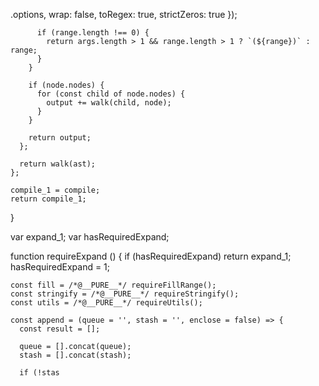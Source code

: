 .options, wrap: false, toRegex: true, strictZeros: true });

	      if (range.length !== 0) {
	        return args.length > 1 && range.length > 1 ? `(${range})` : range;
	      }
	    }

	    if (node.nodes) {
	      for (const child of node.nodes) {
	        output += walk(child, node);
	      }
	    }

	    return output;
	  };

	  return walk(ast);
	};

	compile_1 = compile;
	return compile_1;
}

var expand_1;
var hasRequiredExpand;

function requireExpand () {
	if (hasRequiredExpand) return expand_1;
	hasRequiredExpand = 1;

	const fill = /*@__PURE__*/ requireFillRange();
	const stringify = /*@__PURE__*/ requireStringify();
	const utils = /*@__PURE__*/ requireUtils();

	const append = (queue = '', stash = '', enclose = false) => {
	  const result = [];

	  queue = [].concat(queue);
	  stash = [].concat(stash);

	  if (!stas